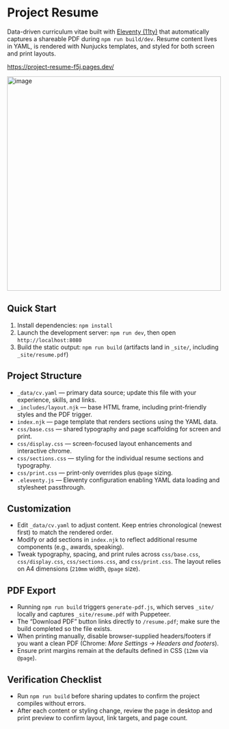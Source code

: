 # Project Resume

Data-driven curriculum vitae built with [Eleventy (11ty)](https://www.11ty.dev/) that automatically captures a shareable PDF during `npm run build/dev`. Resume content lives in YAML, is rendered with Nunjucks templates, and styled for both screen and print layouts.

https://project-resume-f5j.pages.dev/

<img width="500" alt="image" src="https://github.com/user-attachments/assets/fe81255d-edb5-4722-a914-201da1a18f40" />


## Quick Start
1. Install dependencies: `npm install`
2. Launch the development server: `npm run dev`, then open `http://localhost:8080`
3. Build the static output: `npm run build` (artifacts land in `_site/`, including `_site/resume.pdf`)

## Project Structure
- `_data/cv.yaml` — primary data source; update this file with your experience, skills, and links.
- `_includes/layout.njk` — base HTML frame, including print-friendly styles and the PDF trigger.
- `index.njk` — page template that renders sections using the YAML data.
- `css/base.css` — shared typography and page scaffolding for screen and print.
- `css/display.css` — screen-focused layout enhancements and interactive chrome.
- `css/sections.css` — styling for the individual resume sections and typography.
- `css/print.css` — print-only overrides plus `@page` sizing.
- `.eleventy.js` — Eleventy configuration enabling YAML data loading and stylesheet passthrough.

## Customization
- Edit `_data/cv.yaml` to adjust content. Keep entries chronological (newest first) to match the rendered order.
- Modify or add sections in `index.njk` to reflect additional resume components (e.g., awards, speaking).
- Tweak typography, spacing, and print rules across `css/base.css`, `css/display.css`, `css/sections.css`, and `css/print.css`. The layout relies on A4 dimensions (`210mm` width, `@page` size).

## PDF Export
- Running `npm run build` triggers `generate-pdf.js`, which serves `_site/` locally and captures `_site/resume.pdf` with Puppeteer.
- The “Download PDF” button links directly to `/resume.pdf`; make sure the build completed so the file exists.
- When printing manually, disable browser-supplied headers/footers if you want a clean PDF (Chrome: *More Settings → Headers and footers*).
- Ensure print margins remain at the defaults defined in CSS (`12mm` via `@page`).

## Verification Checklist
- Run `npm run build` before sharing updates to confirm the project compiles without errors.
- After each content or styling change, review the page in desktop and print preview to confirm layout, link targets, and page count.
